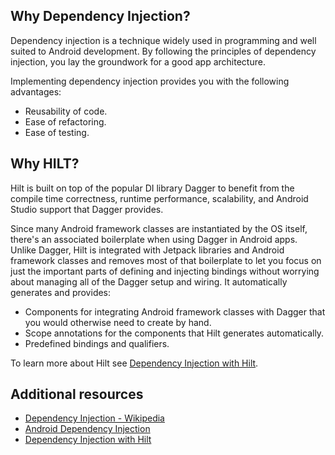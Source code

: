 ## **Why Dependency Injection?**

Dependency injection is a technique widely used in programming and well suited to Android development. By following the principles of dependency injection, you lay the groundwork for a good app architecture.

Implementing dependency injection provides you with the following advantages:

* Reusability of code.
* Ease of refactoring.
* Ease of testing.

## **Why HILT?**

Hilt is built on top of the popular DI library Dagger to benefit from the compile time correctness, runtime performance, scalability, and Android Studio support that Dagger provides.

Since many Android framework classes are instantiated by the OS itself, there's an associated boilerplate when using Dagger in Android apps. Unlike Dagger, Hilt is integrated with Jetpack libraries and Android framework classes and removes most of that boilerplate to let you focus on just the important parts of defining and injecting bindings without worrying about managing all of the Dagger setup and wiring. It automatically generates and provides:

* Components for integrating Android framework classes with Dagger that you would otherwise need to create by hand.
* Scope annotations for the components that Hilt generates automatically.
* Predefined bindings and qualifiers. 

To learn more about Hilt see [Dependency Injection with Hilt](https://developer.android.com/training/dependency-injection/hilt-android).


## Additional resources

* [Dependency Injection - Wikipedia](https://en.wikipedia.org/wiki/Dependency_injection)
* [Android Dependency Injection](https://developer.android.com/training/dependency-injection)
* [Dependency Injection with Hilt](https://developer.android.com/training/dependency-injection/hilt-android)
